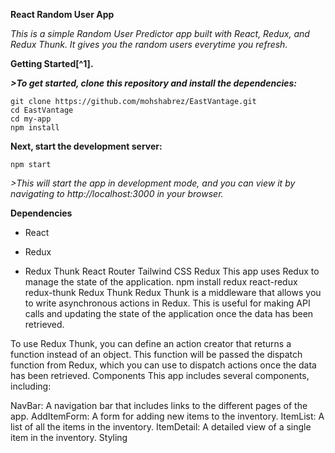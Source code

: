 **React Random User App**

_This is a simple Random User Predictor app built with React, Redux, and Redux Thunk. It gives you the random users everytime you refresh._

**Getting Started[^1].**

***>To get started, clone this repository and install the dependencies:***

```
git clone https://github.com/mohshabrez/EastVantage.git
cd EastVantage
cd my-app
npm install
```

**Next, start the development server:**
```
npm start
```
_*>This will start the app in development mode, and you can view it by navigating to http://localhost:3000 in your browser.*_


**Dependencies**
- React
* Redux
+ Redux Thunk
React Router
Tailwind CSS
Redux
This app uses Redux to manage the state of the application. 
npm install redux react-redux redux-thunk
Redux Thunk
Redux Thunk is a middleware that allows you to write asynchronous actions in Redux. This is useful for making API calls and updating the state of the application once the data has been retrieved.

To use Redux Thunk, you can define an action creator that returns a function instead of an object. This function will be passed the dispatch function from Redux, which you can use to dispatch actions once the data has been retrieved.
Components
This app includes several components, including:

NavBar: A navigation bar that includes links to the different pages of the app.
AddItemForm: A form for adding new items to the inventory.
ItemList: A list of all the items in the inventory.
ItemDetail: A detailed view of a single item in the inventory.
Styling
